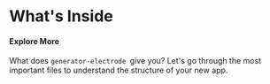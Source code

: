 # What's Inside

#### Explore More

What does `generator-electrode `give you? Let's go through the most important files to understand the structure of your new app.

